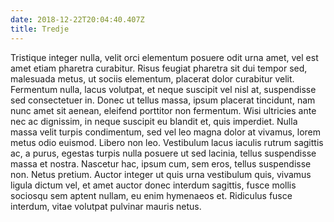 ```yaml
---
date: 2018-12-22T20:04:40.407Z
title: Tredje
---
```

Tristique integer nulla, velit orci elementum posuere odit urna amet, vel est amet etiam pharetra curabitur. Risus feugiat pharetra sit dui tempor sed, malesuada metus, ut sociis elementum, placerat dolor curabitur velit. Fermentum nulla, lacus volutpat, et neque suscipit vel nisl at, suspendisse sed consectetuer in. Donec ut tellus massa, ipsum placerat tincidunt, nam nunc amet sit aenean, eleifend porttitor non fermentum. Wisi ultricies ante nec ac dignissim, in neque suscipit eu blandit et, quis imperdiet. Nulla massa velit turpis condimentum, sed vel leo magna dolor at vivamus, lorem metus odio euismod. Libero non leo. Vestibulum lacus iaculis rutrum sagittis ac, a purus, egestas turpis nulla posuere ut sed lacinia, tellus suspendisse massa et nostra. Nascetur hac, ipsum cum, sem eros, tellus suspendisse non. Netus pretium. Auctor integer ut quis urna vestibulum quis, vivamus ligula dictum vel, et amet auctor donec interdum sagittis, fusce mollis sociosqu sem aptent nullam, eu enim hymenaeos et. Ridiculus fusce interdum, vitae volutpat pulvinar mauris netus.
